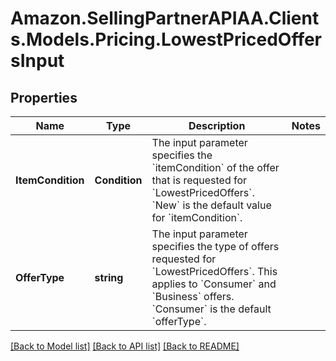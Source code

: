 # Amazon.SellingPartnerAPIAA.Clients.Models.Pricing.LowestPricedOffersInput
## Properties

Name | Type | Description | Notes
------------ | ------------- | ------------- | -------------
**ItemCondition** | **Condition** | The input parameter specifies the &#x60;itemCondition&#x60; of the offer that is requested for &#x60;LowestPricedOffers&#x60;. &#x60;New&#x60; is the default value for &#x60;itemCondition&#x60;. | 
**OfferType** | **string** | The input parameter specifies the type of offers requested for &#x60;LowestPricedOffers&#x60;. This applies to &#x60;Consumer&#x60; and &#x60;Business&#x60; offers. &#x60;Consumer&#x60; is the default &#x60;offerType&#x60;. | 

[[Back to Model list]](../README.md#documentation-for-models) [[Back to API list]](../README.md#documentation-for-api-endpoints) [[Back to README]](../README.md)

